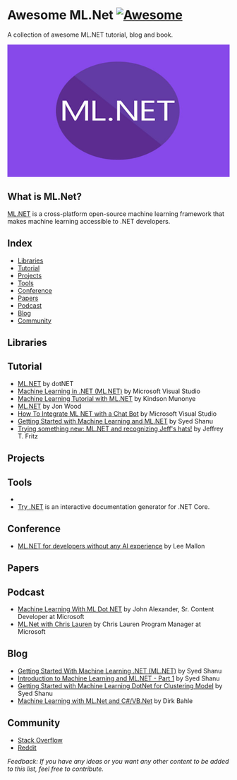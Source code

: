 # Awesome ML.Net [![Awesome](https://awesome.re/badge-flat.svg)](https://awesome.re)

A collection of awesome ML.NET tutorial, blog and book.

<p align="center">
  <img width="600" height="300" src="/photos/MLdotNET.jpg">
</p>

## What is ML.Net?
[ML.NET](https://dotnet.microsoft.com/apps/machinelearning-ai/ml-dotnet) is a cross-platform open-source machine learning framework that makes machine learning accessible to .NET developers.


## Index

* [Libraries](#libraries)
* [Tutorial](#tutorial)
* [Projects](#projects)
* [Tools](#tools)
* [Conference](#conference)
* [Papers](#papers)
* [Podcast](#podcast)
* [Blog](#blog)
* [Community](#community)


## Libraries


## Tutorial

* [ML.NET](https://www.youtube.com/playlist?list=PLdo4fOcmZ0oUDTvk5XMNues09FnuB_D0u) by dotNET
* [Machine Learning in .NET (ML.NET)](https://youtu.be/zXn10vy8F6E) by Microsoft Visual Studio
* [Machine Learning Tutorial with ML.NET](https://www.youtube.com/playlist?list=PL9l1zUfnZkZntFn0NKtHiK9oI_iPrl7e1) by Kindson Munonye
* [ML.NET](https://www.youtube.com/playlist?list=PLl_upHIj19Zy3o09oICOutbNfXj332czx) by Jon Wood
* [How To Integrate ML NET with a Chat Bot](https://youtu.be/0T7P3VAh0GQ) by Microsoft Visual Studio
* [Getting Started with Machine Learning and ML.NET](https://youtu.be/JNiz6IQrm-U) by Syed Shanu
* [Trying something new: ML.NET and recognizing Jeff's hats!](https://youtu.be/AhdFwdZHi3M) by Jeffrey T. Fritz


## Projects


## Tools

*
* [Try .NET](https://github.com/dotnet/try) is an interactive documentation generator for .NET Core.

## Conference

* [ML.NET for developers without any AI experience](https://youtu.be/zy7Y9CHji2k) by Lee Mallon



## Papers

## Podcast

* [Machine Learning With ML Dot NET](https://soundcloud.com/esc-podcast/machine-learning-with-ml-dot-net) by John Alexander,  Sr. Content Developer at Microsoft
* [ML.Net with Chris Lauren](https://msdevshow.com/2018/11/ml-net-with-chris-lauren) by Chris Lauren Program Manager at Microsoft


## Blog

* [Getting Started With Machine Learning .NET (ML.NET)](https://www.c-sharpcorner.com/article/getting-started-with-machine-learning-dotnet-ml-net/) by Syed Shanu
* [Introduction to Machine Learning and ML.NET - Part 1](https://www.codeproject.com/Articles/5245488/Introduction-to-Machine-Learning-and-ML-NET-Part-1) by Syed Shanu
* [Getting Started with Machine Learning DotNet for Clustering Model](https://www.codeproject.com/Articles/1265359/Getting-Started-with-Machine-Learning-DotNet-for-C) by Syed Shanu
* [Machine Learning with ML.Net and C#/VB.Net](https://www.codeproject.com/Articles/1249611/Machine-Learning-with-ML-Net-and-Csharp-VB-Net) by Dirk Bahle


## Community 

* [Stack Overflow](https://stackoverflow.com/questions/tagged/ml.net)
* [Reddit](https://www.reddit.com/r/MlDotNet/)





*Feedback: If you have any ideas or you want any other content to be added to this list, feel free to contribute.*
